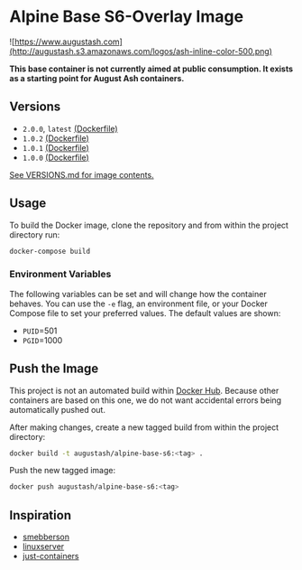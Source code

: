 # Alpine Base S6-Overlay Image

![https://www.augustash.com](http://augustash.s3.amazonaws.com/logos/ash-inline-color-500.png)

**This base container is not currently aimed at public consumption. It exists as a starting point for August Ash containers.**

## Versions

- `2.0.0`, `latest` [(Dockerfile)](https://github.com/augustash/docker-alpine-base-s6/blob/2.0.0/Dockerfile)
- `1.0.2` [(Dockerfile)](https://github.com/augustash/docker-alpine-base-s6/blob/1.0.2/Dockerfile)
- `1.0.1` [(Dockerfile)](https://github.com/augustash/docker-alpine-base-s6/blob/1.0.1/Dockerfile)
- `1.0.0` [(Dockerfile)](https://github.com/augustash/docker-alpine-base-s6/blob/1.0.0/Dockerfile)

[See VERSIONS.md for image contents.](https://github.com/augustash/docker-alpine-base-s6/blob/master/VERSIONS.md)

## Usage

To build the Docker image, clone the repository and from within the project directory run:

```bash
docker-compose build
```

### Environment Variables

The following variables can be set and will change how the container behaves. You can use the `-e` flag, an environment file, or your Docker Compose file to set your preferred values. The default values are shown:

- `PUID`=501
- `PGID`=1000

## Push the Image

This project is not an automated build within [Docker Hub](https://hub.docker.com). Because other containers are based on this one, we do not want accidental errors being automatically pushed out.

After making changes, create a new tagged build from within the project directory:

```bash
docker build -t augustash/alpine-base-s6:<tag> .
```

Push the new tagged image:

```bash
docker push augustash/alpine-base-s6:<tag>
```

## Inspiration

- [smebberson](https://github.com/smebberson)
- [linuxserver](https://github.com/linuxserver/)
- [just-containers](https://github.com/just-containers/)
